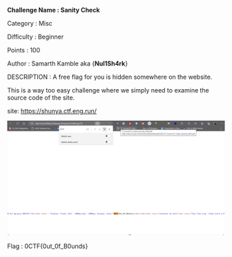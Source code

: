 __Challenge Name : Sanity Check__

Category : Misc

Difficulty : Beginner 

Points : 100

Author : Samarth Kamble aka {__Nul1Sh4rk__}

DESCRIPTION : A free flag for you is hidden somewhere on the website.

This is a way too easy challenge where we simply need to examine the source code of the site.

site: https://shunya.ctf.eng.run/

![Flag](image.png)

Flag : 0CTF{0ut_0f_B0unds}



